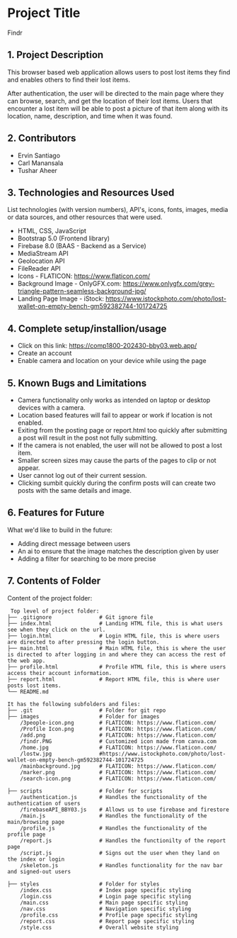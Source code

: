 # Project Title
Findr

## 1. Project Description
This browser based web application allows users to post lost items they find and enables others
to find their lost items. 

After authentication, the user will be directed to the main page where they can browse, search, and get 
the location of their lost items. Users that encounter a lost item will be able to post a picture of that 
item along with its location, name, description, and time when it was found.

## 2. Contributors
* Ervin Santiago
* Carl Manansala
* Tushar Aheer
	
## 3. Technologies and Resources Used
List technologies (with version numbers), API's, icons, fonts, images, media or data sources, and other resources that were used.
* HTML, CSS, JavaScript
* Bootstrap 5.0 (Frontend library)
* Firebase 8.0 (BAAS - Backend as a Service)
* MediaStream API
* Geolocation API
* FileReader API
* Icons - FLATICON: https://www.flaticon.com/
* Background Image - OnlyGFX.com: https://www.onlygfx.com/grey-triangle-pattern-seamless-background-jpg/
* Landing Page Image - iStock: https://www.istockphoto.com/photo/lost-wallet-on-empty-bench-gm592382744-101724725

## 4. Complete setup/installion/usage
* Click on this link: https://comp1800-202430-bby03.web.app/
* Create an account
* Enable camera and location on your device while using the page

## 5. Known Bugs and Limitations
* Camera functionality only works as intended on laptop or desktop devices with a camera.
* Location based features will fail to appear or work if location is not enabled.
* Exiting from the posting page or report.html too quickly after submitting a post will result in the post not fully submitting.
* If the camera is not enabled, the user will not be allowed to post a lost item.
* Smaller screen sizes may cause the parts of the pages to clip or not appear.
* User cannot log out of their current session.
* Clicking sumbit quickly during the confirm posts will can create two posts with the same details and image. 

## 6. Features for Future
What we'd like to build in the future:
* Adding direct message between users
* An ai to ensure that the image matches the description given by user
* Adding a filter for searching to be more precise
	
## 7. Contents of Folder
Content of the project folder:

```
 Top level of project folder: 
├── .gitignore               # Git ignore file
├── index.html               # Landing HTML file, this is what users see when they click on the url.
├── login.html               # Login HTML file, this is where users are directed to after pressing the login button.
├── main.html                # Main HTML file, this is where the user is directed to after logging in and where they can access the rest of the web app. 
├── profile.html             # Profile HTML file, this is where users access their account information.
├── report.html              # Report HTML file, this is where user posts lost items.
└── README.md

It has the following subfolders and files:
├── .git                     # Folder for git repo
├── images                   # Folder for images
    /3people-icon.png        # FLATICON: https://www.flaticon.com/
    /Profile Icon.png        # FLATICON: https://www.flaticon.com/
    /add.png                 # FLATICON: https://www.flaticon.com/
    /findr.PNG               # Customized icon made from canva.com
    /home.jpg                # FLATICON: https://www.flaticon.com/
    /lostw.jpg               #https://www.istockphoto.com/photo/lost-wallet-on-empty-bench-gm592382744-101724725
    /mainbackground.jpg      # FLATICON: https://www.flaticon.com/
    /marker.png              # FLATICON: https://www.flaticon.com/
    /search-icon.png         # FLATICON: https://www.flaticon.com/

├── scripts                  # Folder for scripts
    /authentication.js       # Handles the functionality of the authentication of users
    /firebaseAPI_BBY03.js    # Allows us to use firebase and firestore
    /main.js                 # Handles the functionality of the main/browsing page
    /profile.js              # Handles the functionality of the profile page
    /report.js               # Handles the functionilty of the report page
    /script.js               # Signs out the user when they land on the index or login
    /skeleton.js             # Handles functionality for the nav bar and signed-out users

├── styles                   # Folder for styles
    /index.css               # Index page specific styling
    /login.css               # Login page specific styling
    /main.css                # Main page specific styling
    /nav.css                 # Navigation specific styling
    /profile.css             # Profile page specific styling
    /report.css              # Report page specific styling
    /style.css               # Overall website styling



```


